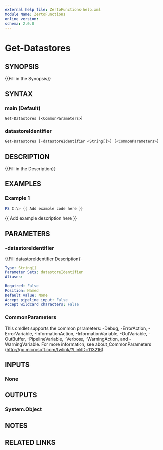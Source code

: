 ```yaml
---
external help file: ZertoFunctions-help.xml
Module Name: ZertoFunctions
online version:
schema: 2.0.0
---
```


# Get-Datastores

## SYNOPSIS
{{Fill in the Synopsis}}

## SYNTAX

### main (Default)
```
Get-Datastores [<CommonParameters>]
```

### datastoreIdentifier
```
Get-Datastores [-datastoreIdentifier <String[]>] [<CommonParameters>]
```

## DESCRIPTION
{{Fill in the Description}}

## EXAMPLES

### Example 1
```powershell
PS C:\> {{ Add example code here }}
```

{{ Add example description here }}

## PARAMETERS

### -datastoreIdentifier
{{Fill datastoreIdentifier Description}}

```yaml
Type: String[]
Parameter Sets: datastoreIdentifier
Aliases:

Required: False
Position: Named
Default value: None
Accept pipeline input: False
Accept wildcard characters: False
```

### CommonParameters
This cmdlet supports the common parameters: -Debug, -ErrorAction, -ErrorVariable, -InformationAction, -InformationVariable, -OutVariable, -OutBuffer, -PipelineVariable, -Verbose, -WarningAction, and -WarningVariable.
For more information, see about_CommonParameters (http://go.microsoft.com/fwlink/?LinkID=113216).

## INPUTS

### None

## OUTPUTS

### System.Object
## NOTES

## RELATED LINKS
